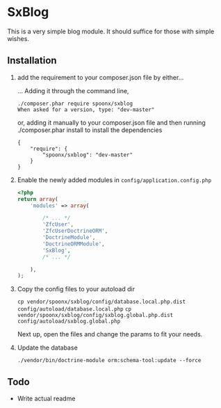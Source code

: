 # SxBlog

This is a very simple blog module. It should suffice for those with simple wishes.

Installation
-------------
1. add the requirement to your composer.json file by either...

    ... Adding it through the command line,

    ```
    ./composer.phar require spoonx/sxblog
    When asked for a version, type: "dev-master"
    ```

    or, adding it manually to your composer.json file and then running ./composer.phar install to install the dependencies

    ```
    {
        "require": {
            "spoonx/sxblog": "dev-master"
        }
    }
    ```

2. Enable the newly added modules in `config/application.config.php`

    ```php
    <?php
    return array(
        'modules' => array(

            /* ... */
            'ZfcUser',
            'ZfcUserDoctrineORM',
            'DoctrineModule',
            'DoctrineORMModule',
            'SxBlog',
            /* ... */

        ),
    );
    ```

3. Copy the config files to your autoload dir

    `cp vendor/spoonx/sxblog/config/database.local.php.dist config/autoload/database.local.php`
    `cp vendor/spoonx/sxblog/config/sxblog.global.php.dist config/autoload/sxblog.global.php`

    Next up, open the files and change the params to fit your needs.

4. Update the database

    `./vendor/bin/doctrine-module orm:schema-tool:update --force`

Todo
--------
* Write actual readme
